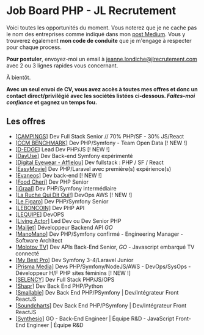 # Job Board PHP - JL Recrutement

Voici toutes les opportunités du moment. Vous noterez que je ne cache pas le nom des entreprises comme indiqué dans mon <a href="https://medium.com/@jlondiche/jarr%C3%AAte-le-recrutement-propri%C3%A9taire-je-d%C3%A9marre-l-open-source-6e33463aec9">post Medium</a>. Vous y trouverez également **mon code de conduite** que je m'engage à respecter pour chaque process.

**Pour postuler**, envoyez-moi un email à <a href="mailto:jeanne.londiche@jlrecrutement.com">jeanne.londiche@jlrecrutement.com</a> avec 2 ou 3 lignes rapides vous concernant.

À bientôt.

**Avec un seul envoi de CV, vous avez accès à toutes mes offres et donc un contact direct/privilégié avec les sociétés listées ci-dessous. _Faites-moi confiance_ et gagnez un temps fou.**

## Les offres

- <a href="https://github.com/jlondiche/job-board-php/blob/master/CAMPINGS.md">[CAMPINGS]</a> Dev Full Stack Senior // 70% PHP/SF - 30% JS/React
- <a href="https://github.com/jlondiche/job-board-php/blob/master/CCM%20BENCHMARK.md">[CCM BENCHMARK]</a> Dev PHP/Symfony - Team Open Data [! NEW !]
- <a href="https://github.com/jlondiche/job-board-php/blob/master/D-EDGE.md">[D-EDGE]</a> Lead Dev PHP/JS [! NEW !]
- <a href="https://github.com/jlondiche/job-board-php/blob/master/DAYUSE.md">[DayUse]</a> Dev Back-end Symfony expérimenté
- <a href="https://github.com/jlondiche/job-board-php/blob/master/DIGITAL%20EYEWEAR%20-%20AFFLELOU.md">[Digital Eyewear - Afflelou]</a> Dev fullstack : PHP / SF / React
- <a href="https://github.com/jlondiche/job-board-php/blob/master/EASYMOVIE.md">[EasyMovie]</a> Dev PHP/Laravel avec première(s) expérience(s)
- <a href="https://github.com/jlondiche/job-board-php/blob/master/EVANEOS.md">[Evaneos]</a> Dev back-end [! NEW !]
- <a href="https://github.com/jlondiche/job-board-php/blob/master/FOODCHERI.md">[Food Cheri]</a> Dev PHP Senior
- <a href="https://github.com/jlondiche/job-board-php/blob/master/IGRAAL.md">[iGraal]</a> Dev PHP/Symfony intermédiaire
- <a href="https://github.com/jlondiche/job-board-php/blob/master/La%Ruche%Qui%Dit%Oui!.md">[La Ruche Qui Dit Oui!]</a> DevOps AWS [! NEW !]
- <a href="https://github.com/jlondiche/job-board-php/blob/master/LE%20FIGARO.md">[Le Figaro]</a> Dev PHP/Symfony Senior
- <a href="https://github.com/jlondiche/job-board-php/blob/master/LEBONCOIN.md">[LEBONCOIN]</a> Dev PHP API
- <a href="https://github.com/jlondiche/job-board-php/blob/master/LEQUIPE.md">[LEQUIPE]</a> DevOPS
- <a href="https://github.com/jlondiche/job-board-php/blob/master/LIVING%20ACTOR.md">[Living Actor]</a> Led Dev ou Dev Senior PHP
- <a href="https://github.com/jlondiche/job-board-php/blob/master/MAILJET.md">[Mailjet]</a> Développeur Backend API *GO*
- <a href="https://github.com/jlondiche/job-board-php/blob/master/MANOMANO.md">[ManoMano]</a> Dev PHP/Symfony confirmé - Engineering Manager - Software Architect
- <a href="https://github.com/jlondiche/job-board-php/blob/master/MOLOTOV%20TV.md">[Molotov TV]</a> Dev APIs Back-End Senior, *GO* - Javascript embarqué TV connecté
- <a href="https://github.com/jlondiche/job-board-php/blob/master/MYBESTPRO.md">[My Best Pro]</a> Dev Symfony 3-4/Laravel Junior
- <a href="https://github.com/jlondiche/job-board-php/blob/master/PRISMAMEDIA.md">[Prisma Media]</a> Devs PHP/Symfony/NodeJS/AWS - DevOps/SysOps - Développeur H/F PHP sites féminins [! NEW !]
- <a href="https://github.com/jlondiche/job-board-php/blob/master/SELENCY.md">[SELENCY]</a> Dev Full Stack PHP/JS/OPS
- <a href="https://github.com/jlondiche/job-board-php/blob/master/Shapr.md">[Shapr]</a> Dev Back End PHP/Python
- <a href="https://github.com/jlondiche/job-board-php/blob/master/SMALLABLE.md">[Smallable]</a> Dev Back End PHP/PSymfony | Dev/Intégrateur Front ReactJS
- <a href="https://github.com/jlondiche/job-board-php/blob/master/SOUNDCHARTS.md">[Soundcharts]</a> Dev Back End PHP/PSymfony | Dev/Intégrateur Front ReactJS
- <a href="https://github.com/jlondiche/job-board-php/blob/master/SYNTHESIO.md">[Synthesio]</a> GO - Back-End Engineer | Équipe R&D - JavaScript Front-End Engineer | Équipe R&D

